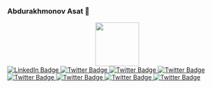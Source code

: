 ### Abdurakhmonov Asat 👋
<div id="header" align="center">
  <img src="https://media.giphy.com/media/M9gbBd9nbDrOTu1Mqx/giphy.gif" width="100"/>
</div>


<div id="badges">
  <a href="your-linkedin-URL">
    <img src="https://img.shields.io/badge/LinkedIn-blue?style=for-the-badge&logo=linkedin&logoColor=white" alt="LinkedIn Badge"/>
  </a>

  <a href="your-twitter-URL">
    <img src="https://img.shields.io/badge/Github-black?style=for-the-badge&logo=github&logoColor=white" alt="Twitter Badge"/>
  </a>
    <a href="your-twitter-URL">
    <img src="https://img.shields.io/badge/Python-black?style=for-the-badge&logo=python&logoColor=white" alt="Twitter Badge"/>
  </a>
    </a>
    <a href="your-twitter-URL">
    <img src="https://img.shields.io/badge/Django-black?style=for-the-badge&logo=django&logoColor=white" alt="Twitter Badge"/>
  </a>
    </a>
    <a href="your-twitter-URL">
    <img src="https://img.shields.io/badge/Linux-black?style=for-the-badge&logo=fedora&logoColor=white" alt="Twitter Badge"/>
  </a>
      <a href="your-twitter-URL">
    <img src="https://img.shields.io/badge/JavaScript-black?style=for-the-badge&logo=javascript&logoColor=white" alt="Twitter Badge"/>
  </a>
        <a href="your-twitter-URL">
    <img src="https://img.shields.io/badge/RestAPI-black?style=for-the-badge&logo=restapi&logoColor=white" alt="Twitter Badge"/>
  </a>
          <a href="your-twitter-URL">
    <img src="https://img.shields.io/badge/RestAPI-black?style=for-the-badge&logo=html5&logoColor=white" alt="Twitter Badge"/>
  </a>
</div>
